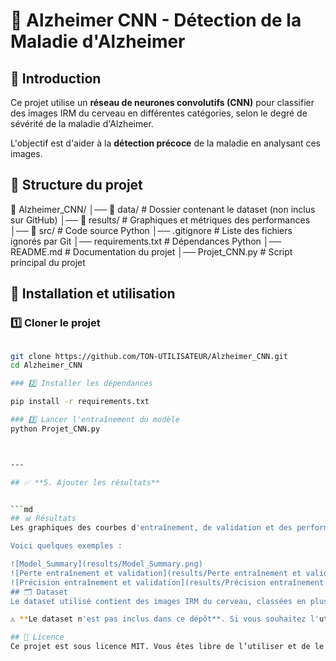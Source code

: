 # 🧠 Alzheimer CNN - Détection de la Maladie d'Alzheimer

## 📌 Introduction
Ce projet utilise un **réseau de neurones convolutifs (CNN)** pour classifier des images IRM du cerveau en différentes catégories, selon le degré de sévérité de la maladie d'Alzheimer.

L'objectif est d'aider à la **détection précoce** de la maladie en analysant ces images.

## 📂 Structure du projet

📂 Alzheimer_CNN/
│── 📂 data/                  # Dossier contenant le dataset (non inclus sur GitHub)
│── 📂 results/               # Graphiques et métriques des performances
│── 📂 src/                   # Code source Python
│── .gitignore                # Liste des fichiers ignorés par Git
│── requirements.txt          # Dépendances Python
│── README.md                 # Documentation du projet
│── Projet_CNN.py             # Script principal du projet

## 🚀 Installation et utilisation

### 1️⃣ Cloner le projet
```bash

git clone https://github.com/TON-UTILISATEUR/Alzheimer_CNN.git
cd Alzheimer_CNN

### 2️⃣ Installer les dépendances

pip install -r requirements.txt

### 3️⃣ Lancer l'entraînement du modèle
python Projet_CNN.py



---

## ✅ **5. Ajouter les résultats**


```md
## 📊 Résultats
Les graphiques des courbes d'entraînement, de validation et des performances sont enregistrés dans le dossier **`results/`**.

Voici quelques exemples :

![Model_Summary](results/Model_Summary.png)
![Perte entraînement et validation](results/Perte entraînement et validation.png)
![Précision entraînement et validation](results/Précision entraînement et validation.png)
## 🗂️ Dataset
Le dataset utilisé contient des images IRM du cerveau, classées en plusieurs catégories selon le degré de sévérité de la maladie d'Alzheimer.

⚠️ **Le dataset n'est pas inclus dans ce dépôt**. Si vous souhaitez l'utiliser, téléchargez-le, il se trouve sur Kaggle et placez-le dans le dossier `data/`.

## 📜 Licence
Ce projet est sous licence MIT. Vous êtes libre de l’utiliser et de le modifier selon vos besoins.
